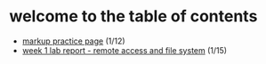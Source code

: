 # welcome to the table of contents

* [markup practice page](https://aerin-c.github.io/cse15l-lab-report/markup.html) (1/12)
* [week 1 lab report - remote access and file system](https://aerin-c.github.io/cse15l-lab-report/lab1.html) (1/15)
